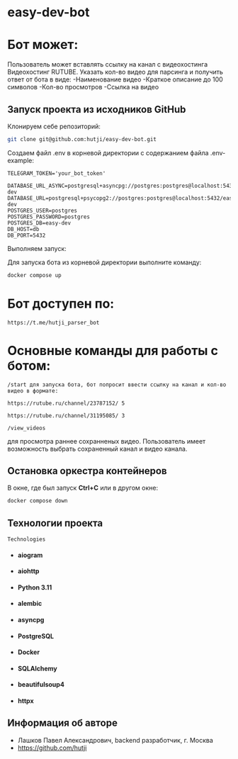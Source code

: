 # easy-dev-bot

#  Бот может:
Пользователь может вставлять ссылку на канал с видеохостинга Видеохостинг RUTUBE. Указать кол-во видео для парсинга и получить ответ от бота в виде:
-Наименование видео
-Краткое описание до 100 символов
-Кол-во просмотров
-Ссылка на видео

## Запуск проекта из исходников GitHub

Клонируем себе репозиторий: 

```bash 
git clone git@github.com:hutji/easy-dev-bot.git
```
Создаем файл .env в корневой директории с содержанием файла .env-example:

```
TELEGRAM_TOKEN='your_bot_token'

DATABASE_URL_ASYNC=postgresql+asyncpg://postgres:postgres@localhost:5432/easy-dev
DATABASE_URL=postgresql+psycopg2://postgres:postgres@localhost:5432/easy-dev
POSTGRES_USER=postgres
POSTGRES_PASSWORD=postgres
POSTGRES_DB=easy-dev
DB_HOST=db
DB_PORT=5432
```

Выполняем запуск:

Для запуска бота из корневой директории выполните команду:

```bash
docker compose up
```

# Бот доступен по: 

```
https://t.me/hutji_parser_bot
```

# Основные команды для работы с ботом:

```
/start для запуска бота, бот попросит ввести ссылку на канал и кол-во видео в формате:

https://rutube.ru/channel/23787152/ 5

https://rutube.ru/channel/31195085/ 3
```

```
/view_videos
```
для просмотра раннее сохранненых видео. Пользователь имеет возможность выбрать сохраненный канал и видео канала.


## Остановка оркестра контейнеров

В окне, где был запуск **Ctrl+С** или в другом окне:

```bash
docker compose down
```

## Технологии проекта

```Technologies```
* #### aiogram
* #### aiohttp
* #### Python 3.11
* #### alembic
* #### asyncpg
* #### PostgreSQL
* #### Docker
* #### SQLAlchemy
* #### beautifulsoup4
* #### httpx


## Информация об авторе

- Лашков Павел Александрович, backend разработчик, г. Москва
- https://github.com/hutji
